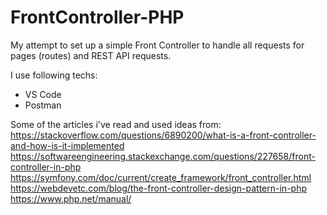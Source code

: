# FrontController-PHP
 My attempt to set up a simple Front Controller to handle all requests for pages (routes) and REST API requests.

I use following techs:
- VS Code
- Postman

Some of the articles i've read and used ideas from:
https://stackoverflow.com/questions/6890200/what-is-a-front-controller-and-how-is-it-implemented
https://softwareengineering.stackexchange.com/questions/227658/front-controller-in-php
https://symfony.com/doc/current/create_framework/front_controller.html
https://webdevetc.com/blog/the-front-controller-design-pattern-in-php
https://www.php.net/manual/
